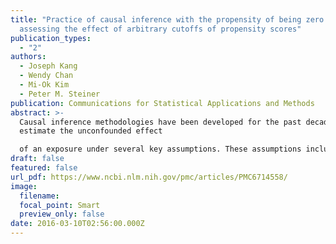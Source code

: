 ```yaml
---
title: "Practice of causal inference with the propensity of being zero or one:
  assessing the effect of arbitrary cutoffs of propensity scores"
publication_types:
  - "2"
authors:
  - Joseph Kang
  - Wendy Chan
  - Mi-Ok Kim
  - Peter M. Steiner
publication: Communications for Statistical Applications and Methods
abstract: >-
  Causal inference methodologies have been developed for the past decade to
  estimate the unconfounded effect

  of an exposure under several key assumptions. These assumptions include, but are not limited to, the stable unit treatment value assumption, the strong ignorability of treatment assignment assumption, and the assumption that propensity scores be bounded away from zero and one (the positivity assumption). Of these assumptions, the first two have received much attention in the literature. Yet the positivity assumption has been recently discussed in only a few papers. Propensity scores of zero or one are indicative of deterministic exposure so that causal effects cannot be defined for these subjects. Therefore, these subjects need to be removed because no comparable comparison groups can be found for such subjects. In this paper, using currently available causal inference methods, we evaluate the effect of arbitrary cutoffs in the distribution of propensity scores and the impact of those decisions on bias and efficiency. We propose a tree-based method that performs well in terms of bias reduction when the definition of positivity is based on a single confounder. This tree-based method can be easily implemented using the statistical software program, R. R code for the studies is available online.
draft: false
featured: false
url_pdf: https://www.ncbi.nlm.nih.gov/pmc/articles/PMC6714558/
image:
  filename:
  focal_point: Smart
  preview_only: false
date: 2016-03-10T02:56:00.000Z
---
```

